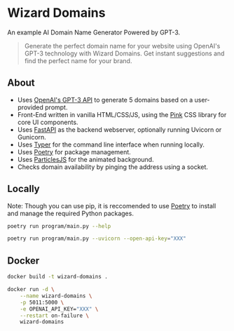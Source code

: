 # Wizard Domains
An example AI Domain Name Generator Powered by GPT-3.

> Generate the perfect domain name for your website using OpenAI's GPT-3 technology with Wizard Domains. Get instant suggestions and find the perfect name for your brand.

## About
- Uses [OpenAI's GPT-3 API](https://openai.com/api/) to generate 5 domains based on a user-provided prompt.
- Front-End written in vanilla HTML/CSS/JS, using the [Pink](https://github.com/appwrite/pink) CSS library for core UI components.
- Uses [FastAPI](https://fastapi.tiangolo.com/) as the backend webserver, optionally running Uvicorn or Gunicorn.
- Uses [Typer](https://typer.tiangolo.com/) for the command line interface when running locally.
- Uses [Poetry](https://python-poetry.org/docs/) for package management.
- Uses [ParticlesJS](https://vincentgarreau.com/particles.js/) for the animated background.
- Checks domain availability by pinging the address using a socket.

## Locally
Note: Though you can use pip, it is reccomended to use [Poetry](https://python-poetry.org/docs/) to install and manage the required Python packages.

```bash
poetry run program/main.py --help
```
```bash
poetry run program/main.py --uvicorn --open-api-key="XXX"
```

## Docker
```bash
docker build -t wizard-domains .
```

```bash
docker run -d \
    --name wizard-domains \
    -p 5011:5000 \
    -e OPENAI_API_KEY="XXX" \
    --restart on-failure \
    wizard-domains
```